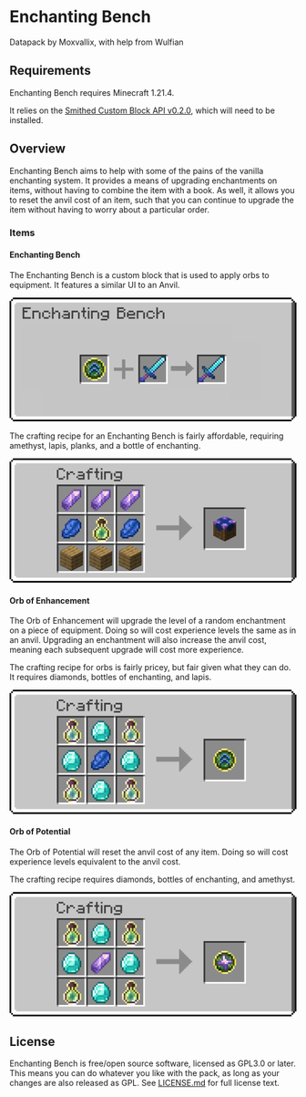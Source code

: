 # Enchanting Bench

Datapack by Moxvallix, with help from Wulfian

## Requirements
Enchanting Bench requires Minecraft 1.21.4.

It relies on the [Smithed Custom Block API v0.2.0](https://docs.smithed.dev/libraries/custom-block/), which will need to be installed.

## Overview
Enchanting Bench aims to help with some of the pains of the vanilla enchanting system. It provides a means of upgrading enchantments on items, without having to combine the item with a book. As well, it allows you to reset the anvil cost of an item, such that you can continue to upgrade the item without having to worry about a particular order.

### Items
#### Enchanting Bench
The Enchanting Bench is a custom block that is used to apply orbs to equipment. It features a similar UI to an Anvil.

![Enchanting Bench UI](https://raw.githubusercontent.com/moxvallix/enchanting-bench/refs/heads/main/assets/ui_enchanting_bench.png)

The crafting recipe for an Enchanting Bench is fairly affordable, requiring amethyst, lapis, planks, and a bottle of enchanting.

![Enchanting Bench Recipe](https://raw.githubusercontent.com/moxvallix/enchanting-bench/refs/heads/main/assets/recipe_enchanting_bench.png)

#### Orb of Enhancement
The Orb of Enhancement will upgrade the level of a random enchantment on a piece of equipment. Doing so will cost experience levels the same as in an anvil. Upgrading an enchantment will also increase the anvil cost, meaning each subsequent upgrade will cost more experience.

The crafting recipe for orbs is fairly pricey, but fair given what they can do. It requires diamonds, bottles of enchanting, and lapis.

![Orb of Enhancement Recipe](https://raw.githubusercontent.com/moxvallix/enchanting-bench/refs/heads/main/assets/recipe_enhancement_orb.png)

#### Orb of Potential
The Orb of Potential will reset the anvil cost of any item. Doing so will cost experience levels equivalent to the anvil cost.

The crafting recipe requires diamonds, bottles of enchanting, and amethyst.

![Orb of Potential Recipe](https://raw.githubusercontent.com/moxvallix/enchanting-bench/refs/heads/main/assets/recipe_potential_orb.png)

## License
Enchanting Bench is free/open source software, licensed as GPL3.0 or later. This means you can do whatever you like with the pack, as long as your changes are also released as GPL. See [LICENSE.md](https://github.com/moxvallix/enchanting-bench/blob/main/LICENSE.md) for full license text.